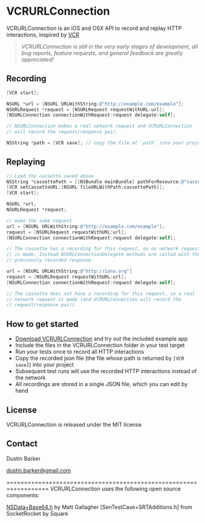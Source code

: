 # VCRURLConnection
VCRURLConnection is an iOS and OSX API to record and replay HTTP interactions, inspired by [VCR](https://github.com/myronmarston/vcr)

> _VCRURLConnection is still in the very early stages of development, all bug reports, feature requests, and general feedback are greatly appreciated!_

## Recording

``` objective-c
[VCR start];

NSURL *url = [NSURL URLWithString:@"http://example.com/example"];
NSURLRequest *request = [NSURLRequest requestWithURL:url];
[NSURLConnection connectionWithRequest:request delegate:self];

// NSURLConnection makes a real network request and VCRURLConnection
// will record the request/response pair.

NSString *path = [VCR save]; // copy the file at `path` into your project
```

## Replaying

``` objective-c
// Load the cassette saved above
NSString *cassettePath = [[NSBundle mainBundle] pathForResource:@"cassette" ofType:@"json"];
[VCR setCassetteURL:[NSURL fileURLWithPath:cassettePath]];
[VCR start];

NSURL *url;
NSURLRequest *request;

// make the same request
url = [NSURL URLWithString:@"http://example.com/example"];
request = [NSURLRequest requestWithURL:url];
[NSURLConnection connectionWithRequest:request delegate:self];

// The cassette has a recording for this request, so no network request
// is made. Instead NSURLConnectionDelegate methods are called with the
// previously recorded response.

url = [NSURL URLWithString:@"http://iana.org"]
request = [NSURLRequest requestWithURL:url];
[NSURLConnection connectionWithRequest:request delegate:self];

// The cassette does not have a recording for this request, so a real
// network request is made (and VCRURLConnection will record the
// request/response pair).
```

## How to get started
- [Download VCRURLConnection](https://github.com/dstnbrkr/VCRURLConnection/zipball/master) and try out the included example app
- Include the files in the VCRURLConnection folder in your test target
- Run your tests once to record all HTTP interactions
- Copy the recorded json file (the file whose path is returned by `[VCR save]`) into your project
- Subsequent test runs will use the recorded HTTP interactions instead of the network
- All recordings are stored in a single JSON file, which you can edit by hand

## License

VCRURLConnection is released under the MIT license

## Contact

Dustin Barker

dustin.barker@gmail.com

==================================================================
VCRURLConnection uses the following open source components:

[NSData+Base64.h][1] by Matt Gallagher
[SenTestCase+SRTAdditions.h] from SocketRocket by Square

[1]: http://www.cocoawithlove.com/2009/06/base64-encoding-options-on-mac-and.html
[2]: https://github.com/square/SocketRocket
